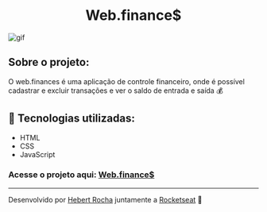 <h1 align="center">Web.finance$</h1>

<img alt="gif" src="https://github.com/Hebert324/Web.finances/blob/main/gif/web.finance.gif">

## Sobre o projeto:

O web.finances é uma aplicação de controle financeiro, onde é possível cadastrar e excluir transações e ver o saldo de entrada e saída 💰

## :rocket: Tecnologias utilizadas:

- HTML
- CSS
- JavaScript

### Acesse o projeto aqui: <a href="https://hebert324.github.io/Web.finances/">Web.finance$</a>

---

Desenvolvido por [Hebert Rocha](https://www.linkedin.com/in/hebert-rc/) juntamente a [Rocketseat](https://app.rocketseat.com.br/dashboard) :wave: 
